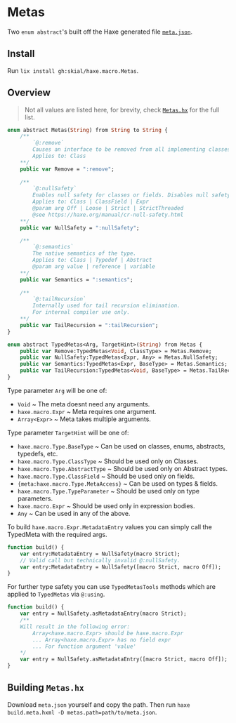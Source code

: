 # Metas

Two `enum abstract`'s built off the Haxe generated file [`meta.json`](https://raw.githubusercontent.com/HaxeFoundation/haxe/development/src-json/meta.json).

## Install

Run `lix install gh:skial/haxe.macro.Metas`.

## Overview

> Not all values are listed here, for brevity, check [`Metas.hx`](/src/haxe/macro/Metas.hx) for the full list.

```Haxe
enum abstract Metas(String) from String to String {
    /**
        `@:remove`
        Causes an interface to be removed from all implementing classes before generation.
        Applies to: Class
    **/
    public var Remove = ":remove";
    
    /**
        `@:nullSafety`
        Enables null safety for classes or fields. Disables null safety for classes, fields or expressions if provided with `Off` as an argument.
        Applies to: Class | ClassField | Expr
        @param arg Off | Loose | Strict | StrictThreaded
        @see https://haxe.org/manual/cr-null-safety.html
    **/
    public var NullSafety = ":nullSafety";

    /**
        `@:semantics`
        The native semantics of the type.
        Applies to: Class | Typedef | Abstract
        @param arg value | reference | variable
    **/
    public var Semantics = ":semantics";
    
    /**
        `@:tailRecursion`
        Internally used for tail recursion elimination.
        For internal compiler use only.
    **/
    public var TailRecursion = ":tailRecursion";
}
```

```Haxe
enum abstract TypedMetas<Arg, TargetHint>(String) from Metas {
    public var Remove:TypedMetas<Void, ClassType> = Metas.Remove;
    public var NullSafety:TypedMetas<Expr, Any> = Metas.NullSafety;
    public var Semantics:TypedMetas<Expr, BaseType> = Metas.Semantics;
    public var TailRecursion:TypedMetas<Void, BaseType> = Metas.TailRecursion;
}
```

Type parameter `Arg` will be one of:
- `Void` ~ The meta doesnt need any arguments.
- `haxe.macro.Expr` ~ Meta requires one argument.
- `Array<Expr>` ~ Meta takes multiple arguments.

Type parameter `TargetHint` will be one of:
- `haxe.macro.Type.BaseType` ~ Can be used on classes, enums, abstracts, typedefs, etc.
- `haxe.macro.Type.ClassType` ~ Should be used only on Classes.
- `haxe.macro.Type.AbstractType` ~ Should be used only on Abstract types.
- `haxe.macro.Type.ClassField` ~ Should be used only on fields.
- `{meta:haxe.macro.Type.MetaAccess}` ~ Can be used on types & fields.
- `haxe.macro.Type.TypeParameter` ~ Should be used only on type parameters.
- `haxe.macro.Expr` ~ Should be used only in expression bodies.
- `Any` ~ Can be used in any of the above.

To build `haxe.macro.Expr.MetadataEntry` values you can simply call the TypedMeta with the required args.

```Haxe
function build() {
    var entry:MetadataEntry = NullSafety(macro Strict);
    // Valid call but technically invalid @:nullSafety.
    var entry:MetadataEntry = NullSafety([macro Strict, macro Off]);
}
```

For further type safety you can use `TypedMetasTools` methods which are applied to `TypedMetas` via `@:using`.

```Haxe
function build() {
    var entry = NullSafety.asMetadataEntry(macro Strict);
    /**
    Will result in the following error:
        Array<haxe.macro.Expr> should be haxe.macro.Expr
        ... Array<haxe.macro.Expr> has no field expr
        ... For function argument 'value'
    */
    var entry = NullSafety.asMetadataEntry([macro Strict, macro Off]);
}
```

## Building `Metas.hx`

Download `meta.json` yourself and copy the path. Then run `haxe build.meta.hxml -D metas.path=path/to/meta.json`.